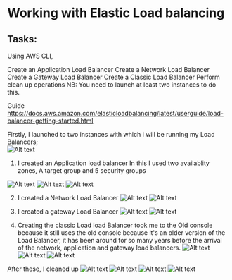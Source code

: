 # Working with Elastic Load balancing
## Tasks: 

Using AWS CLI,

Create an Application Load Balancer
Create a Network Load Balancer
Create a Gateway Load Balancer
Create a Classic Load Balancer
Perform clean up operations
NB: You need to launch at least two instances to do this.

Guide https://docs.aws.amazon.com/elasticloadbalancing/latest/userguide/load-balancer-getting-started.html

Firstly, I launched to two instances with which i will be running my Load Balancers;  
![Alt text](../../images/Screenshot%20(1175).png)
1. I created an Application load balancer
In this I used two availablity zones, A target group and 5 security groups

![Alt text](../../images/Screenshot%20(1177).png)
![Alt text](../../images/Screenshot%20(1178).png)
![Alt text](../../images/Screenshot%20(1179).png)


2. I created a Network Load Balancer 
![Alt text](../../images/Screenshot%20(1180).png)
![Alt text](../../images/Screenshot%20(1181).png)

3. I created a gateway Load Balancer
![Alt text](../../images/Screenshot%20(1183).png)
![Alt text](../../images/Screenshot%20(1184).png)

4. Creating the classic Load load Balancer took me to the Old console because it still uses the old console because it's an older version of the Load Balancer, it has been around for so many years before the arrival of the network, application and gateway load balancers.
![Alt text](../../images/Screenshot%20(1185).png)
![Alt text](../../images/Screenshot%20(1186).png)
![Alt text](../../images/Screenshot%20(1188).png)

After these, I cleaned up
![Alt text](../../images/Screenshot%20(1182).png)
![Alt text](../../images/Screenshot%20(1189).png)
![Alt text](../../images/Screenshot%20(1190).png)
![Alt text](../../images/Screenshot%20(1191).png)





